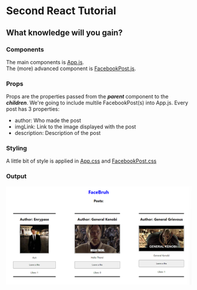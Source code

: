 # Second React Tutorial
## What knowledge will you gain?
### Components
The main components is [App.js](./src/components/App.js). <br>
The (more) advanced component is [FacebookPost.js](./src/components/FacebookPost.js). <br>
### Props
Props are the properties passed from the ***parent*** component to the ***children***.
We're going to include multile FacebookPost(s) into App.js. Every post has 3 properties:
- author: Who made the post
- imgLink: Link to the image displayed with the post
- description: Description of the post
### Styling
A little bit of style is applied in [App.css](./src/style/App.css) and [FacebookPost.css](./src/style/FacebookPost.css)
### Output
![Output Image](./git_images/tutorial_2_output.png "Output")
